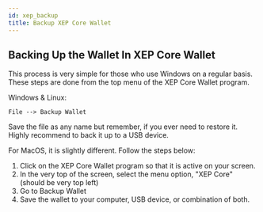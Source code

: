 ```yaml
---
id: xep_backup
title: Backup XEP Core Wallet
---
```


## Backing Up the Wallet In XEP Core Wallet

This process is very simple for those who use Windows on a regular basis. These steps are done from the top menu of the XEP Core Wallet program.

Windows & Linux:
```
File --> Backup Wallet
```
Save the file as any name but remember, if you ever need to restore it. Highly recommend to back it up to a USB device.

For MacOS, it is slightly different. Follow the steps below:

1. Click on the XEP Core Wallet program so that it is active on your screen.
2. In the very top of the screen, select the menu option, "XEP Core" (should be very top left)
3. Go to Backup Wallet
4. Save the wallet to your computer, USB device, or combination of both.

<!-- The video below is on Windows but Linux has the same menu. -->

<!-- [![wallet_backup](https://img.youtube.com/vi/Vws7WJxMuP4/0.jpg)](https://www.youtube.com/watch?v=Vws7WJxMuP4 "Electra ECA Wallet Backup") -->
